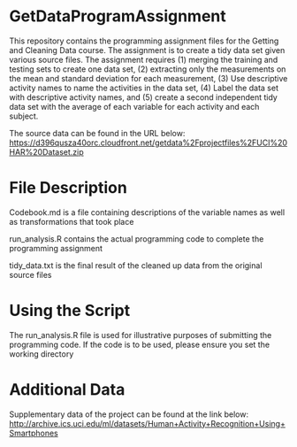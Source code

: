 # GetDataProgramAssignment
This repository contains the programming assignment files for the Getting and Cleaning Data course. The assignment is to create a tidy data set given various source files. The assignment requires (1) merging the training and testing sets to create one data set, (2) extracting only the measurements on the mean and standard deviation for each measurement, (3) Use descriptive activity names to name the activities in the data set, (4) Label the data set with descriptive activity names, and (5) create a second independent tidy data set with the average of each variable for each activity and each subject.

The source data can be found in the URL below:
https://d396qusza40orc.cloudfront.net/getdata%2Fprojectfiles%2FUCI%20HAR%20Dataset.zip
# File Description
Codebook.md is a file containing descriptions of the variable names as well as transformations that took place

run_analysis.R contains the actual programming code to complete the programming assignment

tidy_data.txt is the final result of the cleaned up data from the original source files
# Using the Script
The run_analysis.R file is used for illustrative purposes of submitting the programming code. If the code is to be used, please ensure you set the working directory
# Additional Data
Supplementary data of the project can be found at the link below:
http://archive.ics.uci.edu/ml/datasets/Human+Activity+Recognition+Using+Smartphones
